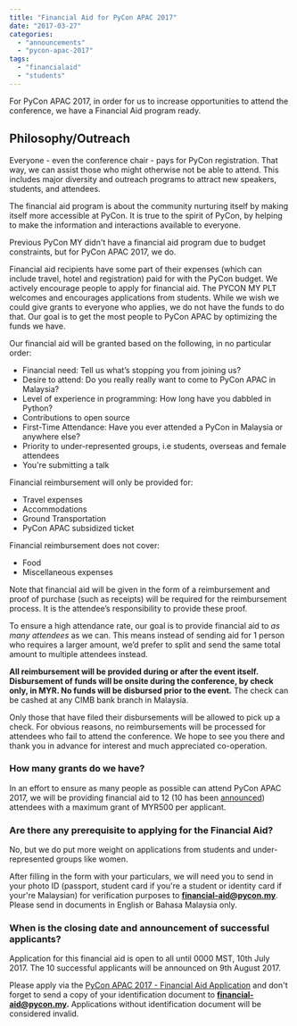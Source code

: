 ```yaml
---
title: "Financial Aid for PyCon APAC 2017"
date: "2017-03-27"
categories: 
  - "announcements"
  - "pycon-apac-2017"
tags: 
  - "financialaid"
  - "students"
---
```


For PyCon APAC 2017, in order for us to increase opportunities to attend the conference, we have a Financial Aid program ready.

## Philosophy/Outreach

Everyone - even the conference chair - pays for PyCon registration. That way, we can assist those who might otherwise not be able to attend. This includes major diversity and outreach programs to attract new speakers, students, and attendees.

The financial aid program is about the community nurturing itself by making itself more accessible at PyCon. It is true to the spirit of PyCon, by helping to make the information and interactions available to everyone.

Previous PyCon MY didn't have a financial aid program due to budget constraints, but for PyCon APAC 2017, we do.

Financial aid recipients have some part of their expenses (which can include travel, hotel and registration) paid for with the PyCon budget. We actively encourage people to apply for financial aid. The PYCON MY PLT welcomes and encourages applications from students. While we wish we could give grants to everyone who applies, we do not have the funds to do that. Our goal is to get the most people to PyCon APAC by optimizing the funds we have.

Our financial aid will be granted based on the following, in no particular order:

- Financial need: Tell us what’s stopping you from joining us?
- Desire to attend: Do you really really want to come to PyCon APAC in Malaysia?
- Level of experience in programming: How long have you dabbled in Python?
- Contributions to open source
- First-Time Attendance: Have you ever attended a PyCon in Malaysia or anywhere else?
- Priority to under-represented groups, i.e students, overseas and female attendees
- You're submitting a talk

Financial reimbursement will only be provided for:

- Travel expenses
- Accommodations
- Ground Transportation
- PyCon APAC subsidized ticket 

Financial reimbursement does not cover:

- Food
- Miscellaneous expenses

Note that financial aid will be given in the form of a reimbursement and proof of purchase (such as receipts) will be required for the reimbursement process. It is the attendee’s responsibility to provide these proof. 

To ensure a high attendance rate, our goal is to provide financial aid to _as many attendees_ as we can. This means instead of sending aid for 1 person who requires a larger amount, we’d prefer to split and send the same total amount to multiple attendees instead.

**All reimbursement will be provided during or after the event itself. Disbursement of funds will be onsite during the conference, by check only, in MYR. No funds will be disbursed prior to the event.** The check can be cashed at any CIMB bank branch in Malaysia.

Only those that have filed their disbursements will be allowed to pick up a check. For obvious reasons, no reimbursements will be processed for attendees who fail to attend the conference. We hope to see you there and thank you in advance for interest and much appreciated co-operation.

### How many grants do we have?

In an effort to ensure as many people as possible can attend PyCon APAC 2017, we will be providing financial aid to 12 (10 has been [announced](http://pycon.my/2017/07/22/announcing-our-financial-aid-recipients/)) attendees with a maximum grant of MYR500 per applicant.

### Are there any prerequisite to applying for the Financial Aid?

No, but we do put more weight on applications from students and under-represented groups like women.

After filling in the form with your particulars, we will need you to send in your photo ID (passport, student card if you're a student or identity card if your're Malaysian) for verification purposes to **financial-aid@pycon.my**. Please send in documents in English or Bahasa Malaysia only.

### When is the closing date and announcement of successful applicants?

Application for this financial aid is open to all until 0000 MST, 10th July 2017. The 10 successful applicants will be announced on 9th August 2017.

Please apply via the [PyCon APAC 2017 - Financial Aid Application](https://goo.gl/forms/6Jo17DteitBh93Q93) and don't forget to send a copy of your identification document to **financial-aid@pycon.my.** Applications without identification document will be considered invalid.
